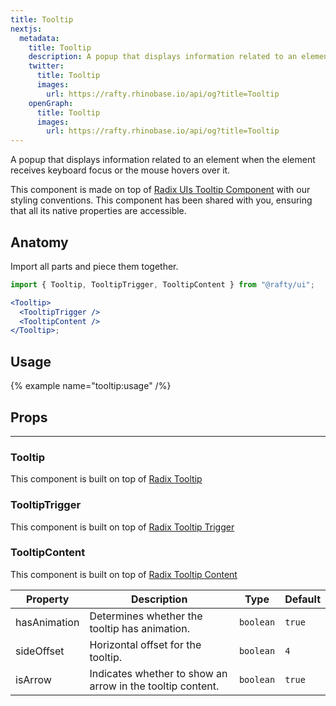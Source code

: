 ```yaml
---
title: Tooltip
nextjs:
  metadata:
    title: Tooltip
    description: A popup that displays information related to an element when the element receives keyboard focus or the mouse hovers over it.
    twitter:
      title: Tooltip
      images:
        url: https://rafty.rhinobase.io/api/og?title=Tooltip
    openGraph:
      title: Tooltip
      images:
        url: https://rafty.rhinobase.io/api/og?title=Tooltip
---
```


A popup that displays information related to an element when the element receives keyboard focus or the mouse hovers over it.

This component is made on top of [Radix UIs Tooltip Component](https://www.radix-ui.com/primitives/docs/components/tooltip) with our styling conventions. This component has been shared with you, ensuring that all its native properties are accessible.

## Anatomy

Import all parts and piece them together.

```jsx
import { Tooltip, TooltipTrigger, TooltipContent } from "@rafty/ui";

<Tooltip>
  <TooltipTrigger />
  <TooltipContent />
</Tooltip>;
```

## Usage

{% example name="tooltip:usage" /%}

## Props

---

### Tooltip

This component is built on top of [Radix Tooltip](https://www.radix-ui.com/primitives/docs/components/tooltip#root)

### TooltipTrigger

This component is built on top of [Radix Tooltip Trigger](https://www.radix-ui.com/primitives/docs/components/tooltip#trigger)

### TooltipContent

This component is built on top of [Radix Tooltip Content](https://www.radix-ui.com/primitives/docs/components/tooltip#content)

| Property     | Description                                                | Type      | Default |
| ------------ | ---------------------------------------------------------- | --------- | ------- |
| hasAnimation | Determines whether the tooltip has animation.              | `boolean` | `true`  |
| sideOffset   | Horizontal offset for the tooltip.                         | `boolean` | `4`     |
| isArrow      | Indicates whether to show an arrow in the tooltip content. | `boolean` | `true`  |
